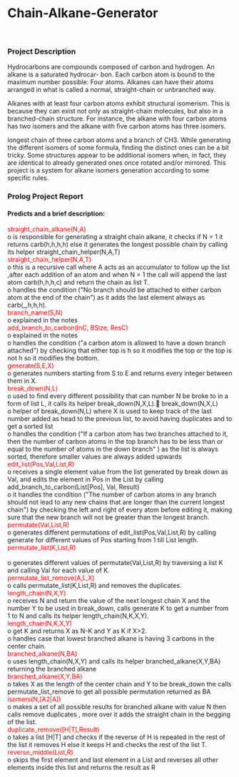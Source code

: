 # Chain-Alkane-Generator
<br><h3>
Project Description
</h4>
<p>
Hydrocarbons are compounds composed of carbon and hydrogen. An alkane is a saturated hydrocar-
bon. Each carbon atom is bound to the maximum number possible: Four atoms. Alkanes can have their atoms arranged in what is called a normal, straight-chain or unbranched way.
</p>
<p>
Alkanes with at least four carbon atoms exhibit structural isomerism. This is because they can exist not only as straight-chain molecules, but also in a branched-chain structure. For instance, the alkane with four carbon atoms has two isomers and the alkane with five carbon atoms has three isomers.
</p>

<p>
longest chain of three carbon atoms and a branch of CH3. While generating the different isomers of some formula, finding the distinct ones can be a bit tricky. Some structures appear to be additional isomers when, in fact, they are identical to already generated ones once rotated and/or mirrored. This project is a system for alkane isomers generation according to some specific rules.
</p>
<h3>
Prolog Project Report
</h3>
<h4>
Predicts and a brief description:
</h4>
<div><font color="red">straight_chain_alkane(N,A)</font></br>
o is responsible for generating a straight chain alkane, it checks if N = 1 it
returns carb(h,h,h,h) else it generates the longest possible chain by calling
</br>its helper straight_chain_helper(N,A,T)
</div>
<div><font color="red">straight_chain_helper(N,A,T)</font></br>
o this is a recursive call where A acts as an accumulator to follow up the list
,after each addition of an atom and when N = 1 the call will append the
last atom carb(h,h,h,c) and return the chain as list T.
</br>o handles the condition ("No branch should be attached to either carbon
atom at the end of the chain") as it adds the last element always as
carb(_,h,h,h).
</div>
<div><font color="red">branch_name(S,N)</font></br>
o explained in the notes
</div>
<div><font color="red">add_branch_to_carbon(InC, BSize, ResC)</font></br>
o explained in the notes
</br>o handles the condition ("a carbon atom is allowed to have a down branch
attached") by checking that either top is h so it modifies the top or the top
is not h so it modifies the bottom.
</div>
<div><font color="red">generate(S,E,X)</font></br>
o generates numbers starting from S to E and returns every integer between
them in X.
</div>
<div><font color="red">break_down(N,L)</font></br>
o used to find every different possibility that can number N be broke to in a
form of list L, it calls its helper break_down(N,X,L). break_down(N,X,L)
</br>o helper of break_down(N,L) where X is used to keep track of the last
number added as head to the previous list, to avoid having duplicates and
to get a sorted list
</br>o handles the condition ("If a carbon atom has two branches attached to it,
then the number of carbon atoms in the top branch has to be less than or
equal to the number of atoms in the down branch" ) as the list is always
sorted, therefore smaller values are always added upwards
</div>
<div><font color="red">edit_list(Pos,Val,List,R)</font></br>
o receives a single element value from the list generated by break down as
Val, and edits the element in Pos in the List by calling
add_branch_to_carbon(List[Pos], Val, Result)
</br>o it handles the condition ("The number of carbon atoms in any branch
should not lead to any new chains that are longer than the current longest
chain") by checking the left and right of every atom before editing it,
making sure that the new branch will not be greater than the longest
branch.
</div>
<div><font color="red">permutate(Val,List,R)</font></br>
o generates different permutations of edit_list(Pos,Val,List,R) by calling
generate for different values of Pos starting from 1 till List length.
</div>
<div><font color="red">permutate_list(K,List,R)</font></br>
</br>o generates different values of permutate(Val,List,R) by traversing a list K
and calling Val for each value of K.
</div>
<div><font color="red">permutate_list_remove(A,L,X)</font></br>
o calls permutate_list(K,List,R) and removes the duplicates.
</div>
<div><font color="red">length_chain(N,X,Y)</font></br>
o receives N and return the value of the next longest chain X and the
number Y to be used in break_down, calls generate K to get a number
from 1 to N and calls its helper length_chain(N,K,X,Y).
</div>
<div><font color="red">length_chain(N,K,X,Y)</font></br>
o get K and returns X as N-K and Y as K if X>2.
</br>o handles case that lowest branched alkane is having 3 carbons in the center
chain.
</div>
<div><font color="red">branched_alkane(N,BA)</font></br>
o uses length_chain(N,X,Y) and calls its helper branched_alkane(X,Y,BA)
returning the branched alkane
</div>
<div><font color="red">branched_alkane(X,Y,BA)</font></br>
o takes X as the length of the center chain and Y to be break_down the calls
permutate_list_remove to get all possible permutation returned as BA
</div>
<div><font color="red">isomers(N,[A2|A])</font></br>
o makes a set of all possible results for branched alkane with value N then
calls remove duplicates , more over it adds the straight chain in the
begging of the list.
</div>
<div><font color="red">duplicate_remove([H|T],Result)</font></br>
o takes a list [H|T] and checks if the reverse of H is repeated in the rest of
the list it removes H else it keeps H and checks the rest of the list T.
</div>
<div><font color="red">reverse_middle(List,R)</font></br>
o skips the first element and last element in a List and reverses all other
elements inside this list and returns the result as R
</div>

